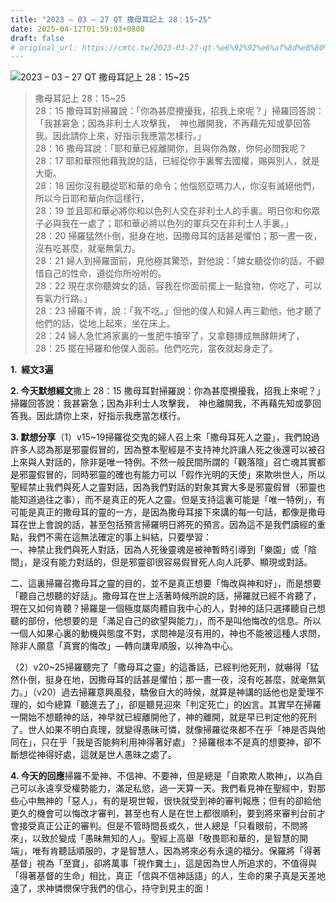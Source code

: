 ```yaml
---
title: "2023 – 03 – 27 QT 撒母耳記上 28：15~25"
date: 2025-04-12T01:59:03+0800
draft: false
# original_url: https://cmtc.tw/2023-03-27-qt-%e6%92%92%e6%af%8d%e8%80%b3%e8%a8%98%e4%b8%8a-28%ef%bc%9a1525
---
```


![2023 – 03 – 27 QT 撒母耳記上 28：15~25](/images/qt.jpg  "2023 – 03 – 27 QT 撒母耳記上 28：15~25")

> 撒母耳記上 28：15~25  
> 28：15 撒母耳對掃羅說：「你為甚麼攪擾我，招我上來呢？」掃羅回答說：「我甚窘急；因為非利士人攻擊我，　神也離開我，不再藉先知或夢回答我。因此請你上來，好指示我應當怎樣行。」  
> 28：16 撒母耳說：「耶和華已經離開你，且與你為敵，你何必問我呢？  
> 28：17 耶和華照他藉我說的話，已經從你手裏奪去國權，賜與別人，就是大衛。  
> 28：18 因你沒有聽從耶和華的命令；他惱怒亞瑪力人，你沒有滅絕他們，所以今日耶和華向你這樣行，  
> 28：19 並且耶和華必將你和以色列人交在非利士人的手裏。明日你和你眾子必與我在一處了；耶和華必將以色列的軍兵交在非利士人手裏。」  
> 28：20 掃羅猛然仆倒，挺身在地，因撒母耳的話甚是懼怕；那一晝一夜，沒有吃甚麼，就毫無氣力。  
> 28：21 婦人到掃羅面前，見他極其驚恐，對他說：「婢女聽從你的話，不顧惜自己的性命，遵從你所吩咐的。  
> 28：22 現在求你聽婢女的話，容我在你面前擺上一點食物，你吃了，可以有氣力行路。」  
> 28：23 掃羅不肯，說：「我不吃。」但他的僕人和婦人再三勸他，他才聽了他們的話，從地上起來，坐在床上。  
> 28：24 婦人急忙將家裏的一隻肥牛犢宰了，又拿麵摶成無酵餅烤了，  
> 28：25 擺在掃羅和他僕人面前。他們吃完，當夜就起身走了。

**1.  經文3遍**

**2. 今天默想經文**撒上 28：15 撒母耳對掃羅說：你為甚麼攪擾我，招我上來呢？」掃羅回答說：我甚窘急；因為非利士人攻擊我，　神也離開我，不再藉先知或夢回答我。因此請你上來，好指示我應當怎樣行。

**3. 默想分享**（1）v15~19掃羅從交鬼的婦人召上來「撒母耳死人之靈」，我們說過許多人認為那是邪靈假冒的，因為整本聖經是不支持神允許讓人死之後還可以被召上來與人對話的，除非是唯一特例。不然一般民間所謂的「觀落陰」召亡魂其實都是邪靈假冒的，同時邪靈的確也有能力可以「假作光明的天使」來欺哄世人，所以聖經禁止我們與死人之靈對話，因為我們對話的對象其實大多是邪靈假冒（邪靈也能知道過往之事），而不是真正的死人之靈。但是支持這裏可能是「唯一特例」，有可能是真正的撒母耳的靈的一方，是因為撒母耳接下來講的每一句話，都像是撒母耳在世上會說的話，甚至包括預言掃羅明日將死的預言。因為這不是我們讀經的重點，我們不需在這無法確定的事上糾結，只要學習：  
一、神禁止我們與死人對話，因為人死後靈魂是被神暫時引導到「樂園」或「陰間」，是沒有能力對話的，但是邪靈卻很容易假冒死人向人託夢、顯現或對話。

二、這裏掃羅召撒母耳之靈的目的，並不是真正想要「悔改與神和好」，而是想要「聽自己想聽的好話」。撒母耳在世上活著時候所說的話，掃羅就已經不肯聽了，現在又如何肯聽？掃羅是一個極度屬肉體自我中心的人，對神的話只選擇聽自己想聽的部份，他想要的是「滿足自己的欲望與能力」，而不是叫他悔改的信息。所以一個人如果心裏的動機與態度不對，求問神是沒有用的，神也不能被這種人求問，除非人願意「真實的悔改」—轉向謙卑順服，以神為中心。

（2）v20~25掃羅聽完了「撒母耳之靈」的這番話，已經判他死刑，就嚇得「猛然仆倒，挺身在地，因撒母耳的話甚是懼怕；那一晝一夜，沒有吃甚麼，就毫無氣力。」（v20）過去掃羅意興風發，驕傲自大的時候，就算是神講的話他也是愛理不理的，如今總算「聽進去了」，卻是聽見迎來「判定死亡」的凶言。其實早在掃羅一開始不想聽神的話，神早就已經離開他了，神的離開，就是早已判定他的死刑了。世人如果不明白真理，就變得愚昧可憐，就像掃羅從來都不在乎「神是否與他同在」，只在乎「我是否能夠利用神得著好處」？掃羅根本不是真的想要神，卻不斷想從神得好處，這就是世人愚昧之處了。

**4. 今天的回應**掃羅不愛神、不信神、不要神，但是總是「自欺欺人欺神」，以為自己可以永遠享受權勢能力，滿足私慾，過一天算一天。我們看見神在聖經中，對那些心中無神的「惡人」，有的是現世報，很快就受到神的審判報應；但有的卻給他更久的機會可以悔改才審判，甚至也有人是在世上都很順利，要到將來審判台前才會接受真正公正的審判。但是不管時間長或久，世人總是「只看眼前，不問將來」，以致於變成「愚昧無知的人」。聖經上高舉「敬畏耶和華的，是智慧的開端」，唯有肯聽話順服的，才是智慧人，因為將來必有永遠的福分。保羅將「得著基督」視為「至寶」，卻將萬事「視作糞土」，這是因為世人所追求的，不值得與「得著基督的生命」相比，真正「信與不信神話語」的人，生命的果子真是天差地遠了，求神憐憫保守我們的信心，持守到見主的面！